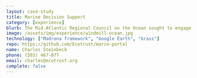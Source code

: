 ```yaml
---
layout: case-study
title: Marine Decision Support
category: [experience]
blurb: The Mid-Atlantic Regional Council on the Ocean sought to engage community involvement in zoning the state’s nearshore waters for multiple uses.
image: /assets/img/experience/windmill-ocean.jpg
technology: ["Madrona framework", "Google Earth", "Grass"]
repo: https://github.com/Ecotrust/marco-portal
name: Charles Steinbeck
phone: (503) 467-077
email: charles@ecotrust.org
complete: false
---
```

	